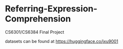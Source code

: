 # Referring-Expression-Comprehension
CS6301/CS6384 Final Project

datasets can be found at https://huggingface.co/jxu9001
